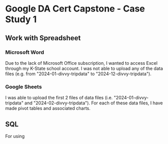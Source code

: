 # Google DA Cert Capstone - Case Study 1

## Work with Spreadsheet
### Microsoft Word
Due to the lack of Microsoft Office subscription, I wanted to access Excel through my K-State school account. I was not able to upload any of the data files (e.g. from "2024-01-divvy-tripdata" to "2024-12-divvy-tripdata").
### Google Sheets
I was able to upload the first 2 files of data files (i.e. "2024-01-divvy-tripdata" and "2024-02-divvy-tripdata"). For each of these data files, I have made pivot tables and associated charts.
## SQL
For using 
